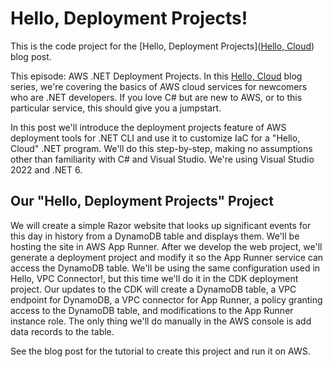 # Hello, Deployment Projects!

This is the code project for the [Hello, Deployment Projects]([Hello, Cloud](https://davidpallmann.hashnode.dev/hello-deployment-projects)) blog post.

This episode: AWS .NET Deployment Projects. In this [Hello, Cloud](https://davidpallmann.hashnode.dev/series/hello-cloud) blog series, we're covering the basics of AWS cloud services for newcomers who are .NET developers. If you love C# but are new to AWS, or to this particular service, this should give you a jumpstart.

In this post we'll introduce the deployment projects feature of AWS deployment tools for .NET CLI and use it to customize IaC for a "Hello, Cloud" .NET program. We'll do this step-by-step, making no assumptions other than familiarity with C# and Visual Studio. We're using Visual Studio 2022 and .NET 6.

## Our "Hello, Deployment Projects" Project

We will create a simple Razor website that looks up significant events for this day in history from a DynamoDB table and displays them. We'll be hosting the site in AWS App Runner. After we develop the web project, we'll generate a deployment project and modify it so the App Runner service can access the DynamoDB table. We'll be using the same configuration used in Hello, VPC Connector!, but this time we'll do it in the CDK deployment project. Our updates to the CDK will create a DynamoDB table, a VPC endpoint for DynamoDB, a VPC connector for App Runner, a policy granting access to the DynamoDB table, and modifications to the App Runner instance role. The only thing we'll do manually in the AWS console is add data records to the table.

See the blog post for the tutorial to create this project and run it on AWS.


